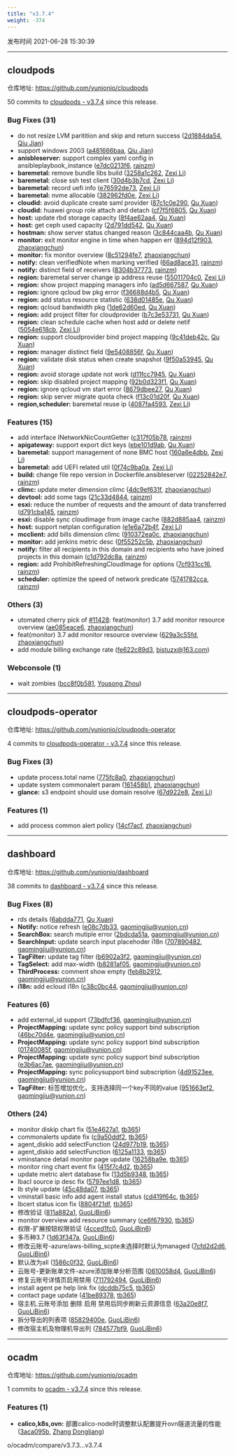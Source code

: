 ```yaml
---
title: "v3.7.4"
weight: -374
---
```


发布时间 2021-06-28 15:30:39

---
## cloudpods

仓库地址: https://github.com/yunionio/cloudpods

50 commits to [cloudpods - v3.7.4] since this release.

### Bug Fixes (31)
- do not resize LVM paritition and skip and return success ([2d1884da54](https://github.com/yunionio/cloudpods/commit/2d1884da546a6f3c52234b392e25ec3f2428e7ae), [Qiu Jian](mailto:qiujian@yunionyun.com))
- support windows 2003 ([a481666baa](https://github.com/yunionio/cloudpods/commit/a481666baa42db7c73e82bc1fe94ffc026109fa0), [Qiu Jian](mailto:qiujian@yunionyun.com))
- **anisbleserver:** support complex yaml config in ansibleplaybook_instance ([e7dc0213f6](https://github.com/yunionio/cloudpods/commit/e7dc0213f64ffdd774002f80e9d30d97cb58e4e6), [rainzm](mailto:mjoycarry@gmail.com))
- **baremetal:** remove bundle libs build ([3258a1c262](https://github.com/yunionio/cloudpods/commit/3258a1c262b586067bf66179934ee160a64d079c), [Zexi Li](mailto:zexi.li@qq.com))
- **baremetal:** close ssh test client ([30d4b3b7cd](https://github.com/yunionio/cloudpods/commit/30d4b3b7cd3145d950a3b21a42f602a221a803ab), [Zexi Li](mailto:zexi.li@qq.com))
- **baremetal:** record uefi info ([e76592de73](https://github.com/yunionio/cloudpods/commit/e76592de73e87e9f561a3245ea8195f265723272), [Zexi Li](mailto:zexi.li@qq.com))
- **baremetal:** nvme allocable ([382962fd0e](https://github.com/yunionio/cloudpods/commit/382962fd0ebb685ad8733e5c282215ff4bc96fb6), [Zexi Li](mailto:zexi.li@qq.com))
- **cloudid:** avoid duplicate create saml provider ([87c1c0e290](https://github.com/yunionio/cloudpods/commit/87c1c0e2904e0be1e552b80e0a1c30745525e458), [Qu Xuan](mailto:quxuan@yunionyun.com))
- **cloudid:** huawei group role attach and detach ([cf7f5f6805](https://github.com/yunionio/cloudpods/commit/cf7f5f6805d6571ab5c1bedac8842907c131f9ba), [Qu Xuan](mailto:quxuan@yunionyun.com))
- **host:** update rbd storage capacity ([8f4ae62aa4](https://github.com/yunionio/cloudpods/commit/8f4ae62aa4f06da9072bbd42bc0a4588503b8e4f), [Qu Xuan](mailto:quxuan@yunionyun.com))
- **host:** get ceph used capacity ([2d791dd542](https://github.com/yunionio/cloudpods/commit/2d791dd542a8655ba8642ca3e4515878ca6d013d), [Qu Xuan](mailto:quxuan@yunionyun.com))
- **hostman:** show server status changed reason ([3c844caa4b](https://github.com/yunionio/cloudpods/commit/3c844caa4bd6c95abbddbd3dabfcddf5a06b3ade), [Qu Xuan](mailto:quxuan@yunionyun.com))
- **monitor:** exit monitor engine in time when happen err ([894d12f903](https://github.com/yunionio/cloudpods/commit/894d12f903a40ce96d05d4bf8f3beca7efa5f635), [zhaoxiangchun](mailto:1422928955@qq.com))
- **monitor:** fix monitor overview ([8c51294fe7](https://github.com/yunionio/cloudpods/commit/8c51294fe7b14efd20bf14147579b63c362a1b02), [zhaoxiangchun](mailto:1422928955@qq.com))
- **notify:** clean verifiedNote when marking verified ([66ad8ace31](https://github.com/yunionio/cloudpods/commit/66ad8ace31fbb28ead01cfda6163565e0ddbed4d), [rainzm](mailto:mjoycarry@gmail.com))
- **notify:** distinct field of receivers ([8304b37773](https://github.com/yunionio/cloudpods/commit/8304b3777367cfc4189029654f5bedbbbe460dae), [rainzm](mailto:mjoycarry@gmail.com))
- **region:** baremetal server change ip address reuse ([55011704c0](https://github.com/yunionio/cloudpods/commit/55011704c008bef56a5f7346bc329827e6a7a5b2), [Zexi Li](mailto:zexi.li@qq.com))
- **region:** show project mapping managers info ([ad5d667587](https://github.com/yunionio/cloudpods/commit/ad5d667587af847e960ef885625ed77be5d0305b), [Qu Xuan](mailto:quxuan@yunionyun.com))
- **region:** ignore qcloud bw pkg error ([f36688d4b5](https://github.com/yunionio/cloudpods/commit/f36688d4b54dbc0652d85b4255fb2bb9e1fb1b95), [Qu Xuan](mailto:quxuan@yunionyun.com))
- **region:** add status resource statistic ([638d01485e](https://github.com/yunionio/cloudpods/commit/638d01485e8ad66a7964242c5d759422d22bed9c), [Qu Xuan](mailto:quxuan@yunionyun.com))
- **region:** qcloud bandwidth pkg ([1de62d60ed](https://github.com/yunionio/cloudpods/commit/1de62d60ed84847c9f9ec602318ea48c15ea7414), [Qu Xuan](mailto:quxuan@yunionyun.com))
- **region:** add project filter for cloudprovider ([b7c3e53731](https://github.com/yunionio/cloudpods/commit/b7c3e53731edb0d63402c5dc3f85b38589a282c2), [Qu Xuan](mailto:quxuan@yunionyun.com))
- **region:** clean schedule cache when host add or delete netif ([5054e618cb](https://github.com/yunionio/cloudpods/commit/5054e618cb57f30e0cb7fc14e28c68f3ffc2647c), [Zexi Li](mailto:zexi.li@qq.com))
- **region:** support cloudprovider bind project mapping ([9c41deb42c](https://github.com/yunionio/cloudpods/commit/9c41deb42c3aa46005041e7d463e3b18f9e65478), [Qu Xuan](mailto:quxuan@yunionyun.com))
- **region:** manager distinct field ([9e5408856f](https://github.com/yunionio/cloudpods/commit/9e5408856f08d4e613e8071d8cf4bcef35d2914b), [Qu Xuan](mailto:quxuan@yunionyun.com))
- **region:** validate disk status when create snapshot ([9f50a53945](https://github.com/yunionio/cloudpods/commit/9f50a539457bb520122e2038d66a017f4a85e531), [Qu Xuan](mailto:quxuan@yunionyun.com))
- **region:** avoid storage update not work ([d11fcc7945](https://github.com/yunionio/cloudpods/commit/d11fcc7945130f036699ded250a8765b9ff92bd1), [Qu Xuan](mailto:quxuan@yunionyun.com))
- **region:** skip disabled project mapping ([92b0d323f1](https://github.com/yunionio/cloudpods/commit/92b0d323f1fcb68bb3d1492a0c7e9fe168457601), [Qu Xuan](mailto:quxuan@yunionyun.com))
- **region:** ignore qcloud vm start error ([8679dbee27](https://github.com/yunionio/cloudpods/commit/8679dbee27ba2fd7ea5e80971052ca93ffacfc95), [Qu Xuan](mailto:quxuan@yunionyun.com))
- **region:** skip server migrate quota check ([f13c01d20f](https://github.com/yunionio/cloudpods/commit/f13c01d20f37d9a87c43e10af2ed3702d5a3c41f), [Qu Xuan](mailto:quxuan@yunionyun.com))
- **region,scheduler:** baremetal reuse ip ([4087fa4593](https://github.com/yunionio/cloudpods/commit/4087fa4593ee54557b6b18900c37aa15af5ff823), [Zexi Li](mailto:zexi.li@qq.com))

### Features (15)
- add interface INetworkNicCountGetter ([c317f05b78](https://github.com/yunionio/cloudpods/commit/c317f05b78a9e36ea8f3652708c9764322e634a0), [rainzm](mailto:mjoycarry@gmail.com))
- **apigateway:** support export dict keys ([ebe101d9ab](https://github.com/yunionio/cloudpods/commit/ebe101d9ab9c7b5fe89c7a1e89da602e2bdf17a0), [Qu Xuan](mailto:quxuan@yunionyun.com))
- **baremetal:** support management of none BMC host ([160a6e4dbb](https://github.com/yunionio/cloudpods/commit/160a6e4dbb5b1a1a74ad0bfff68b3b8eb6b9f3be), [Zexi Li](mailto:zexi.li@qq.com))
- **baremetal:** add UEFI related util ([0f74c9ba0a](https://github.com/yunionio/cloudpods/commit/0f74c9ba0a83469acc4abb5a054d4a5fc5b55b71), [Zexi Li](mailto:zexi.li@qq.com))
- **build:** change file repo version in Dockerfile.ansibleserver ([02252842e7](https://github.com/yunionio/cloudpods/commit/02252842e7df5aed2883d5d1b6a17fb1935d863a), [rainzm](mailto:mjoycarry@gmail.com))
- **climc:** update meter dimension climc ([4dc9ef631f](https://github.com/yunionio/cloudpods/commit/4dc9ef631fca7663723a98b7e1f82161801ac590), [zhaoxiangchun](mailto:1422928955@qq.com))
- **devtool:** add some tags ([21c33d4844](https://github.com/yunionio/cloudpods/commit/21c33d484423a0eb7d4853c22c432dc257760d21), [rainzm](mailto:mjoycarry@gmail.com))
- **esxi:** reduce the number of requests and the amount of data transferred ([d791cba145](https://github.com/yunionio/cloudpods/commit/d791cba145b87d901f355d16543a511f505ec206), [rainzm](mailto:mjoycarry@gmail.com))
- **esxi:** disable sync cloudimage from image cache ([882d885aa4](https://github.com/yunionio/cloudpods/commit/882d885aa4dee705eda9d7a8ac8e36da3a55a36d), [rainzm](mailto:mjoycarry@gmail.com))
- **host:** support netplan configuration ([e1e6a72b4f](https://github.com/yunionio/cloudpods/commit/e1e6a72b4f6d082c5caf497a9650e9c95fce1b7d), [Zexi Li](mailto:zexi.li@qq.com))
- **mcclient:** add bills dimension climc ([910372ea0c](https://github.com/yunionio/cloudpods/commit/910372ea0ce4b603f9cbb6ce0101bff6c13a7c6d), [zhaoxiangchun](mailto:1422928955@qq.com))
- **monitor:** add jenkins metric desc ([0f55252c5b](https://github.com/yunionio/cloudpods/commit/0f55252c5bae31f96e497e25341feead43383e6a), [zhaoxiangchun](mailto:1422928955@qq.com))
- **notify:** filter all recipients in this domain and recipients who have joined projects in this domain ([c1d792dc8a](https://github.com/yunionio/cloudpods/commit/c1d792dc8a10a152e857df8e12dcb9da46921e69), [rainzm](mailto:mjoycarry@gmail.com))
- **region:** add ProhibitRefreshingCloudImage for options ([7cf931cc16](https://github.com/yunionio/cloudpods/commit/7cf931cc16f6fc6319a86bb652a42cc4138cb575), [rainzm](mailto:mjoycarry@gmail.com))
- **scheduler:** optimize the speed of network predicate ([5741782cca](https://github.com/yunionio/cloudpods/commit/5741782ccab34d7c9963a97a627707ea2b41fc0d), [rainzm](mailto:mjoycarry@gmail.com))

### Others (3)
- utomated cherry pick of [#11428](https://github.com/yunionio/cloudpods/issues/11428): feat(monitor) 3.7 add monitor resource overview ([ae085eace6](https://github.com/yunionio/cloudpods/commit/ae085eace6ac2d34812724ad0a2389e6546aba14), [zhaoxiangchun](mailto:1422928955@qq.com))
- feat(monitor) 3.7 add monitor resource overview ([629a3c55fd](https://github.com/yunionio/cloudpods/commit/629a3c55fd9fc9c0db54850976d297fff45b9757), [zhaoxiangchun](mailto:1422928955@qq.com))
- add module billing exchange rate ([fe622c89d3](https://github.com/yunionio/cloudpods/commit/fe622c89d3aa89f79fce9a469bbd1988f2d74e16), [bistuzx@163.com](mailto:bistuzx@163.com))

### Webconsole (1)
- wait zombies ([bcc8f0b581](https://github.com/yunionio/cloudpods/commit/bcc8f0b581b16e46fc0d517f23d46bf0e7d6b2d1), [Yousong Zhou](mailto:zhouyousong@yunionyun.com))

[cloudpods - v3.7.4]: https://github.com/yunionio/cloudpods/compare/v3.7.3...v3.7.4
---
## cloudpods-operator

仓库地址: https://github.com/yunionio/cloudpods-operator

4 commits to [cloudpods-operator - v3.7.4] since this release.

### Bug Fixes (3)
- update process.total name ([775fc8a0](https://github.com/yunionio/cloudpods-operator/commit/775fc8a0bbecbd851ce730c711cdd488259c8b75), [zhaoxiangchun](mailto:1422928955@qq.com))
- update system commonalert param ([161458b1](https://github.com/yunionio/cloudpods-operator/commit/161458b1b5c81620f1790eb10a54f755edb69cbb), [zhaoxiangchun](mailto:1422928955@qq.com))
- **glance:** s3 endpoint should use domain resolve ([67d922e8](https://github.com/yunionio/cloudpods-operator/commit/67d922e8408bcd45643d4c6693b17800e67813d0), [Zexi Li](mailto:zexi.li@qq.com))

### Features (1)
- add process common alert policy ([14cf7acf](https://github.com/yunionio/cloudpods-operator/commit/14cf7acf1f383231739a6e2c7b33af6933d0eb22), [zhaoxiangchun](mailto:1422928955@qq.com))

[cloudpods-operator - v3.7.4]: https://github.com/yunionio/cloudpods-operator/compare/v3.7.3...v3.7.4
---
## dashboard

仓库地址: https://github.com/yunionio/dashboard

38 commits to [dashboard - v3.7.4] since this release.

### Bug Fixes (8)
- rds details ([6abdda771](https://github.com/yunionio/dashboard/commit/6abdda771356adc0665b901b24749e204ee2a793), [Qu Xuan](mailto:quxuan@yunionyun.com))
- **Notify:** notice refresh ([e08c7db33](https://github.com/yunionio/dashboard/commit/e08c7db33cf300ccac31798e34848ce7880497fc), [gaomingjiu@yunion.cn](mailto:gaomingjiu@yunion.cn))
- **SearchBox:** search mutiple error ([2bdcda51a](https://github.com/yunionio/dashboard/commit/2bdcda51a9d601e1d2d189e76510c21d470759cf), [gaomingjiu@yunion.cn](mailto:gaomingjiu@yunion.cn))
- **SearchInput:** update search input placehoder i18n ([707890482](https://github.com/yunionio/dashboard/commit/7078904821e27948758315ed5f13c0791ba3403e), [gaomingjiu@yunion.cn](mailto:gaomingjiu@yunion.cn))
- **TagFilter:** update tag filter ([b6902a3f2](https://github.com/yunionio/dashboard/commit/b6902a3f277324883d2baa1ab199ebb924db004e), [gaomingjiu@yunion.cn](mailto:gaomingjiu@yunion.cn))
- **TagSelect:** add max-width ([b8281af05](https://github.com/yunionio/dashboard/commit/b8281af05dbb83c9c00e75363f00aeebaf66fe89), [gaomingjiu@yunion.cn](mailto:gaomingjiu@yunion.cn))
- **ThirdProcess:** comment show empty ([feb8b2912](https://github.com/yunionio/dashboard/commit/feb8b2912f57f0c106e72f281bee3697cdb2eaf9), [gaomingjiu@yunion.cn](mailto:gaomingjiu@yunion.cn))
- **i18n:** add ecloud i18n ([c38c0bc44](https://github.com/yunionio/dashboard/commit/c38c0bc4422db35954591d3b0071a2ce5823e1a9), [gaomingjiu@yunion.cn](mailto:gaomingjiu@yunion.cn))

### Features (6)
- add external_id support ([73bdfcf36](https://github.com/yunionio/dashboard/commit/73bdfcf36042d63afea75df3295d52e84c4856a6), [gaomingjiu@yunion.cn](mailto:gaomingjiu@yunion.cn))
- **ProjectMapping:** update sync policy support bind subscription ([46bc70d4e](https://github.com/yunionio/dashboard/commit/46bc70d4e88b4c9c29f01dba736fd6527dbff949), [gaomingjiu@yunion.cn](mailto:gaomingjiu@yunion.cn))
- **ProjectMapping:** update sync policy support bind subscription ([01740085f](https://github.com/yunionio/dashboard/commit/01740085f20a8ca044e94c369215d8266d059c17), [gaomingjiu@yunion.cn](mailto:gaomingjiu@yunion.cn))
- **ProjectMapping:** update sync policy support bind subscription ([e3b6ac7ae](https://github.com/yunionio/dashboard/commit/e3b6ac7ae0471105dedcf185f3856695f28eab3f), [gaomingjiu@yunion.cn](mailto:gaomingjiu@yunion.cn))
- **ProjectMapping:** sync policysupport bind subscription ([4d91523ee](https://github.com/yunionio/dashboard/commit/4d91523ee9c7b1e15e87b49d2187344f2a0271e3), [gaomingjiu@yunion.cn](mailto:gaomingjiu@yunion.cn))
- **TagFilter:** 标签增加优化，支持选择同一个key不同的value ([951663ef2](https://github.com/yunionio/dashboard/commit/951663ef2567660d305d7e912dd5257f1d506b33), [gaomingjiu@yunion.cn](mailto:gaomingjiu@yunion.cn))

### Others (24)
- monitor diskip chart fix ([51e4627a1](https://github.com/yunionio/dashboard/commit/51e4627a183d264b5118b4c7f4e58233106866d7), [tb365](mailto:tangbin@yunion.cn))
- commonalerts update fix ([c9a50ddf2](https://github.com/yunionio/dashboard/commit/c9a50ddf29d343afc6dcddceeb2bbfcea3664eef), [tb365](mailto:tangbin@yunion.cn))
- agent_diskio add selectFunction ([24d977b19](https://github.com/yunionio/dashboard/commit/24d977b19140873b72c65843c004913829e71b80), [tb365](mailto:tangbin@yunion.cn))
- agent_diskio add selectFunction ([6125a1133](https://github.com/yunionio/dashboard/commit/6125a1133cf1c52c0560f65e0a295f8f342504c7), [tb365](mailto:tangbin@yunion.cn))
- vminstance detail monitor page update ([16258ba9e](https://github.com/yunionio/dashboard/commit/16258ba9e32e6b5d5d9404e6203920c837fd0ecd), [tb365](mailto:tangbin@yunion.cn))
- monitor ring chart event fix ([415f7c4d2](https://github.com/yunionio/dashboard/commit/415f7c4d2cc185a95e312ae5ce883d34fed209ff), [tb365](mailto:tangbin@yunion.cn))
- update metric alert database fix ([13d5b9348](https://github.com/yunionio/dashboard/commit/13d5b93486959450822965a6df1c67a8e6ac2953), [tb365](mailto:tangbin@yunion.cn))
- lbacl source ip desc fix ([5797ee1d8](https://github.com/yunionio/dashboard/commit/5797ee1d8b73d7f42dcc52bcc51222fac4f9de0a), [tb365](mailto:tangbin@yunion.cn))
- lb style update ([45c48da07](https://github.com/yunionio/dashboard/commit/45c48da07f97ce45b267774925a4b4467a30dd39), [tb365](mailto:tangbin@yunion.cn))
- vminstall basic info add agent install status ([cd419f64c](https://github.com/yunionio/dashboard/commit/cd419f64cf7062cd2b60da4faf448e5eff5eb5e0), [tb365](mailto:tangbin@yunion.cn))
- lbcert status icon fix ([8804f21df](https://github.com/yunionio/dashboard/commit/8804f21dfe64fb71122bbf406790e335dab967d4), [tb365](mailto:tangbin@yunion.cn))
- 修改验证 ([811a882a1](https://github.com/yunionio/dashboard/commit/811a882a15cd98756d6bdffba79fdcd08abe874d), [GuoLiBin6](mailto:782518577@qq.com))
- monitor overview add resource summary ([ce6f67930](https://github.com/yunionio/dashboard/commit/ce6f67930e746cf13837b8af2f8575894e0ac6af), [tb365](mailto:tangbin@yunion.cn))
- 权限-扩展按钮权限验证 ([4cced1fc0](https://github.com/yunionio/dashboard/commit/4cced1fc0a2856868405c3e0cb0a90d94c07c205), [GuoLiBin6](mailto:782518577@qq.com))
- 多币种3.7 ([1d63f347a](https://github.com/yunionio/dashboard/commit/1d63f347adbf31ad536f2a677f9ccde2ad8217b1), [GuoLiBin6](mailto:782518577@qq.com))
- 修改云账号-azure/aws-billing_scpte未选择时默认为managed ([7cfd2d2d6](https://github.com/yunionio/dashboard/commit/7cfd2d2d62bd14352f4d6c144ffd7ccf345a5813), [GuoLiBin6](mailto:782518577@qq.com))
- 默认改为all ([1586c0f32](https://github.com/yunionio/dashboard/commit/1586c0f32d788810d261b0db60a907d23fce662e), [GuoLiBin6](mailto:782518577@qq.com))
- 云账号-更新账单文件-azure添加账单分析范围 ([0610058d4](https://github.com/yunionio/dashboard/commit/0610058d4cc24c7b291cc5a66f0bb646eeec8465), [GuoLiBin6](mailto:782518577@qq.com))
- 修复云账号详情页启用禁用 ([711792494](https://github.com/yunionio/dashboard/commit/711792494e2f18dfd4b0b636952da9bb6dbb345a), [GuoLiBin6](mailto:782518577@qq.com))
- install agent pe help link fix ([dcddb75c5](https://github.com/yunionio/dashboard/commit/dcddb75c57f7a11e3d0f43e177c940eea1e2c5bd), [tb365](mailto:tangbin@yunion.cn))
- contact page update ([41be89378](https://github.com/yunionio/dashboard/commit/41be89378caa16bcb48de7aa62f4b5ac210685f7), [tb365](mailto:tangbin@yunion.cn))
- 宿主机.云账号添加 删除 启用 禁用后同步刷新云资源信息 ([63a20e8f7](https://github.com/yunionio/dashboard/commit/63a20e8f79764cf04b4ea2eaccb1bb2ebebec92c), [GuoLiBin6](mailto:782518577@qq.com))
- 拆分导出的列表项 ([85829400e](https://github.com/yunionio/dashboard/commit/85829400efa0e036aa0c1860c79b2e292c2b6ad0), [GuoLiBin6](mailto:782518577@qq.com))
- 修改宿主机及物理机导出列 ([784577bf9](https://github.com/yunionio/dashboard/commit/784577bf922e134aeac715b7e477f56167321aac), [GuoLiBin6](mailto:782518577@qq.com))

[dashboard - v3.7.4]: https://github.com/yunionio/dashboard/compare/v3.7.3...v3.7.4
---
## ocadm

仓库地址: https://github.com/yunionio/ocadm

1 commits to [ocadm - v3.7.4] since this release.

### Features (1)
- **calico,k8s,ovn:** 部置calico-node时调整默认配置提升ovn隧道流量的性能 ([3aca095b](https://github.com/yunionio/ocadm/commit/3aca095bfb61f42b94e64dc4dd92da6f74595822), [Zhang Dongliang](mailto:zhangdongliang@yunion.cn))

[ocadm - v3.7.4]: https://github.com/yunionio/ocadm/compare/v3.7.3...v3.7.4
o/ocadm/compare/v3.7.3...v3.7.4
